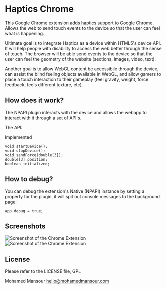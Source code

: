 Haptics Chrome
=====================================

This Google Chrome extension adds haptics support to Google Chrome. Allows the
web to send touch events to the device so that the user can feel what is happening.

Ultimate goal is to integrate Haptics as a device within HTML5's device API. It
will help people with disability to access the web better through the sense of 
touch. The browser will be able send events to the device so that the user can
feel the geometry of the website (sections, images, video, text). 

Another goal is to allow WebGL content be accessibile through the device, can 
assist the blind feeling objects available in WebGL, and allow gamers to place
a touch interaction to their gameplay (feel gravity, weight, force feedback, 
feels different texture, etc).
 

How does it work?
----------------
The NPAPI plugin interacts with the device and allows the webapp to interact with
it through a set of API's.

The API:

 Implemented
  
    void startDevice();
    void stopDevice();
    void sendForce(double[3]);
    double[3] position;
    boolean initialized;


How to debug?
-------------
You can debug the extension's Native (NPAPI) instance by setting a property 
for the plugin, it will spit out console messages to the background page:
 
    app.debug = true;

Screenshots
------------
![Screenshot of the Chrome Extension](http://github.com/mohamedmansour/haptics-chrome-extension/raw/master/screenshot/screenshot_simple.png)
![Screenshot of the Chrome Extension](http://github.com/mohamedmansour/haptics-chrome-extension/raw/master/screenshot/screenshot_multiple.png)


License
-------------
Please refer to the LICENSE file, GPL

Mohamed Mansour hello@mohamedmansour.com